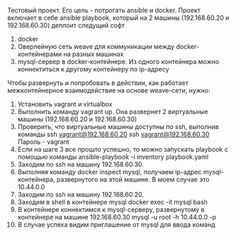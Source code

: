Тестовый проект. Его цель - потрогать ansible и docker. 
Проект включает в себе ansible playbook, который на 2 машины (192.168.60.20 и 192.168.60.30) деплоит следущий софт
1) docker
2) Оверлейную сеть weave для коммуникации между docker-контейнерами на разных машинах
3) mysql-сервер в docker-контейнере. Из одного контейнера можно коннектиться к другому контейнеру по ip-адресу

Чтобы развернуть и попробовать в действии, как работает межконтейнерное взаимодействие на основе weave-сети, нужно:

1) Установить vagrant и virtualbox
2) Выполнить команду vagrant up. Она развернет 2 виртуальные машины (192.168.60.20 и 192.168.60.30)
3) Проверить, что виртуальные машины доступны по ssh, выполнив команды
   ssh vagrant@192.168.60.20
   ssh vagrant@192.168.60.30   
   Пароль - vagrant
4) Если на шаге 3 все прошло успешно, то можно запускать playbook с помощью команды
   ansible-playbook -i inventory playbook.yaml
5) Заходим по ssh на машину 192.168.60.30. 
6) Выполняя команду docker inspect mysql, получаем ip-адрес mysql-контейнера, развернутого на этой машине. 
   В моем случае это 10.44.0.0
7) Заходим по ssh на машину 192.168.60.20. 
8) Заходим в shell в контейнере mysql
   docker exec -it mysql bash
9) В контейнере коннектимся к mysql-серверу, развернутому в контейнере на машине 192.168.60.30
   mysql -u root -h 10.44.0.0 -p
10) В случае успеха видим приглашение от mysql для ввода команд


